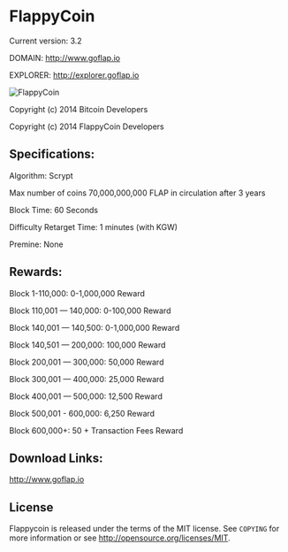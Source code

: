 FlappyCoin 
================================
Current version: 3.2

DOMAIN: http://www.goflap.io

EXPLORER: http://explorer.goflap.io


![FlappyCoin](http://flappycoin.biz/flap.nsf/flapcoin_med.png)

Copyright (c) 2014 Bitcoin Developers

Copyright (c) 2014 FlappyCoin Developers


Specifications:
---------------
Algorithm: Scrypt

Max number of coins 70,000,000,000 FLAP in circulation after 3 years

Block Time: 60 Seconds

Difficulty Retarget Time: 1 minutes (with KGW)

Premine: None


Rewards:
---------------
Block 1-110,000: 0-1,000,000 Reward

Block 110,001 — 140,000: 0-100,000 Reward

Block 140,001 — 140,500: 0-1,000,000 Reward

Block 140,501 — 200,000: 100,000 Reward

Block 200,001 — 300,000: 50,000 Reward

Block 300,001 — 400,000: 25,000 Reward

Block 400,001 — 500,000: 12,500 Reward

Block 500,001 - 600,000: 6,250 Reward

Block 600,000+: 50 + Transaction Fees Reward


Download Links:
----------------

http://www.goflap.io

License
-------

Flappycoin is released under the terms of the MIT license. See `COPYING` for more
information or see http://opensource.org/licenses/MIT.
